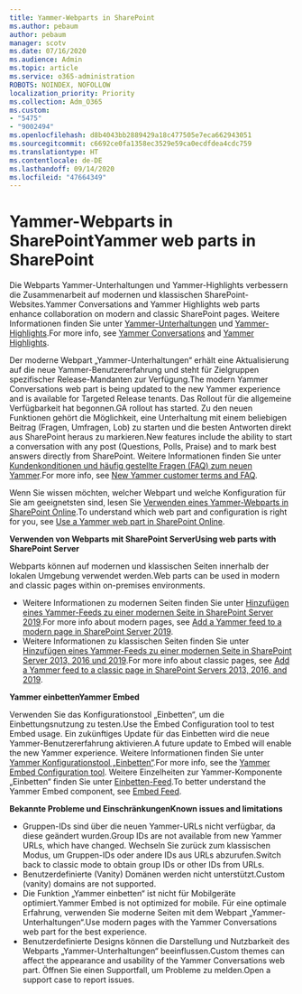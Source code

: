 ```yaml
---
title: Yammer-Webparts in SharePoint
ms.author: pebaum
author: pebaum
manager: scotv
ms.date: 07/16/2020
ms.audience: Admin
ms.topic: article
ms.service: o365-administration
ROBOTS: NOINDEX, NOFOLLOW
localization_priority: Priority
ms.collection: Adm_O365
ms.custom:
- "5475"
- "9002494"
ms.openlocfilehash: d8b4043bb2889429a18c477505e7eca662943051
ms.sourcegitcommit: c6692ce0fa1358ec3529e59ca0ecdfdea4cdc759
ms.translationtype: HT
ms.contentlocale: de-DE
ms.lasthandoff: 09/14/2020
ms.locfileid: "47664349"
---
```

# <a name="yammer-web-parts-in-sharepoint"></a><span data-ttu-id="ac6ab-102">Yammer-Webparts in SharePoint</span><span class="sxs-lookup"><span data-stu-id="ac6ab-102">Yammer web parts in SharePoint</span></span>

<span data-ttu-id="ac6ab-103">Die Webparts Yammer-Unterhaltungen und Yammer-Highlights verbessern die Zusammenarbeit auf modernen und klassischen SharePoint-Websites.</span><span class="sxs-lookup"><span data-stu-id="ac6ab-103">Yammer Conversations and Yammer Highlights web parts enhance collaboration on modern and classic SharePoint pages.</span></span> <span data-ttu-id="ac6ab-104">Weitere Informationen finden Sie unter [Yammer-Unterhaltungen](https://support.microsoft.com/office/use-a-yammer-web-part-in-sharepoint-online-a53cfa0c-3d09-42c8-a286-1038a81c59da#conversations) und [Yammer-Highlights](https://support.microsoft.com/office/use-a-yammer-web-part-in-sharepoint-online-a53cfa0c-3d09-42c8-a286-1038a81c59da#highlights).</span><span class="sxs-lookup"><span data-stu-id="ac6ab-104">For more info, see [Yammer Conversations](https://support.microsoft.com/office/use-a-yammer-web-part-in-sharepoint-online-a53cfa0c-3d09-42c8-a286-1038a81c59da#conversations)  and  [Yammer Highlights](https://support.microsoft.com/office/use-a-yammer-web-part-in-sharepoint-online-a53cfa0c-3d09-42c8-a286-1038a81c59da#highlights).</span></span>    

<span data-ttu-id="ac6ab-105">Der moderne Webpart „Yammer-Unterhaltungen“ erhält eine Aktualisierung auf die neue Yammer-Benutzererfahrung und steht für Zielgruppen spezifischer Release-Mandanten zur Verfügung.</span><span class="sxs-lookup"><span data-stu-id="ac6ab-105">The modern Yammer Conversations web part is being updated to the new Yammer experience and is available for Targeted Release tenants.</span></span> <span data-ttu-id="ac6ab-106">Das Rollout für die allgemeine Verfügbarkeit hat begonnen.</span><span class="sxs-lookup"><span data-stu-id="ac6ab-106">GA rollout has started.</span></span> <span data-ttu-id="ac6ab-107">Zu den neuen Funktionen gehört die Möglichkeit, eine Unterhaltung mit einem beliebigen Beitrag (Fragen, Umfragen, Lob) zu starten und die besten Antworten direkt aus SharePoint heraus zu markieren.</span><span class="sxs-lookup"><span data-stu-id="ac6ab-107">New features include the ability to start a conversation with any post (Questions, Polls, Praise) and to mark best answers directly from SharePoint.</span></span> <span data-ttu-id="ac6ab-108">Weitere Informationen finden Sie unter [Kundenkonditionen und häufig gestellte Fragen (FAQ) zum neuen Yammer](https://docs.microsoft.com/yammer/get-started-with-yammer/newyammer-faq).</span><span class="sxs-lookup"><span data-stu-id="ac6ab-108">For more info, see [New Yammer customer terms and FAQ](https://docs.microsoft.com/yammer/get-started-with-yammer/newyammer-faq).</span></span>

 <span data-ttu-id="ac6ab-109">Wenn Sie wissen möchten, welcher Webpart und welche Konfiguration für Sie am geeignetsten sind, lesen Sie [Verwenden eines Yammer-Webparts in SharePoint Online](https://support.microsoft.com/office/use-a-yammer-web-part-in-sharepoint-online-a53cfa0c-3d09-42c8-a286-1038a81c59da).</span><span class="sxs-lookup"><span data-stu-id="ac6ab-109">To understand which web part and configuration is right for you, see [Use a Yammer web part in SharePoint Online](https://support.microsoft.com/office/use-a-yammer-web-part-in-sharepoint-online-a53cfa0c-3d09-42c8-a286-1038a81c59da).</span></span>  

<span data-ttu-id="ac6ab-110">**Verwenden von Webparts mit SharePoint Server**</span><span class="sxs-lookup"><span data-stu-id="ac6ab-110">**Using web parts with SharePoint Server**</span></span>  

<span data-ttu-id="ac6ab-111">Webparts können auf modernen und klassischen Seiten innerhalb der lokalen Umgebung verwendet werden.</span><span class="sxs-lookup"><span data-stu-id="ac6ab-111">Web parts can be used in modern and classic pages within on-premises environments.</span></span>

- <span data-ttu-id="ac6ab-112">Weitere Informationen zu modernen Seiten finden Sie unter [Hinzufügen eines Yammer-Feeds zu einer modernen Seite in SharePoint Server 2019](https://docs.microsoft.com/yammer/integrate-yammer-with-other-apps/embed-a-feed-into-a-sharepoint-site#add-a-yammer-feed-to-a-modern-page-in-sharepoint-server-2019).</span><span class="sxs-lookup"><span data-stu-id="ac6ab-112">For more info about modern pages, see [Add a Yammer feed to a modern page in SharePoint Server 2019](https://docs.microsoft.com/yammer/integrate-yammer-with-other-apps/embed-a-feed-into-a-sharepoint-site#add-a-yammer-feed-to-a-modern-page-in-sharepoint-server-2019).</span></span> 
- <span data-ttu-id="ac6ab-113">Weitere Informationen zu klassischen Seiten finden Sie unter [Hinzufügen eines Yammer-Feeds zu einer modernen Seite in SharePoint Server 2013, 2016 und 2019](https://docs.microsoft.com/yammer/integrate-yammer-with-other-apps/embed-a-feed-into-a-sharepoint-site#add-a-yammer-feed-to-a-classic-page-in-sharepoint-servers-2013-2016-and-2019).</span><span class="sxs-lookup"><span data-stu-id="ac6ab-113">For more info about classic pages, see [Add a Yammer feed to a classic page in SharePoint Servers 2013, 2016, and 2019](https://docs.microsoft.com/yammer/integrate-yammer-with-other-apps/embed-a-feed-into-a-sharepoint-site#add-a-yammer-feed-to-a-classic-page-in-sharepoint-servers-2013-2016-and-2019).</span></span>

<span data-ttu-id="ac6ab-114">**Yammer einbetten**</span><span class="sxs-lookup"><span data-stu-id="ac6ab-114">**Yammer Embed**</span></span>  

<span data-ttu-id="ac6ab-115">Verwenden Sie das Konfigurationstool „Einbetten“, um die Einbettungsnutzung zu testen.</span><span class="sxs-lookup"><span data-stu-id="ac6ab-115">Use the Embed Configuration tool to test Embed usage.</span></span> <span data-ttu-id="ac6ab-116">Ein zukünftiges Update für das Einbetten wird die neue Yammer-Benutzererfahrung aktivieren.</span><span class="sxs-lookup"><span data-stu-id="ac6ab-116">A future update to Embed will enable the new Yammer experience.</span></span> <span data-ttu-id="ac6ab-117">Weitere Informationen finden Sie unter [Yammer Konfigurationstool „Einbetten“](https://aka.ms/YammerEmbedConfigureTool).</span><span class="sxs-lookup"><span data-stu-id="ac6ab-117">For more info, see the [Yammer Embed Configuration tool](https://aka.ms/YammerEmbedConfigureTool).</span></span> <span data-ttu-id="ac6ab-118">Weitere Einzelheiten zur Yammer-Komponente „Einbetten“ finden Sie unter [Einbetten-Feed](https://aka.ms/YammerDevDocs).</span><span class="sxs-lookup"><span data-stu-id="ac6ab-118">To better understand the Yammer Embed component, see [Embed Feed](https://aka.ms/YammerDevDocs).</span></span>

<span data-ttu-id="ac6ab-119">**Bekannte Probleme und Einschränkungen**</span><span class="sxs-lookup"><span data-stu-id="ac6ab-119">**Known issues and limitations**</span></span>

- <span data-ttu-id="ac6ab-120">Gruppen-IDs sind über die neuen Yammer-URLs nicht verfügbar, da diese geändert wurden.</span><span class="sxs-lookup"><span data-stu-id="ac6ab-120">Group IDs are not available from new Yammer URLs, which have changed.</span></span> <span data-ttu-id="ac6ab-121">Wechseln Sie zurück zum klassischen Modus, um Gruppen-IDs oder andere IDs aus URLs abzurufen.</span><span class="sxs-lookup"><span data-stu-id="ac6ab-121">Switch back to classic mode to obtain group IDs or other IDs from URLs.</span></span>
- <span data-ttu-id="ac6ab-122">Benutzerdefinierte (Vanity) Domänen werden nicht unterstützt.</span><span class="sxs-lookup"><span data-stu-id="ac6ab-122">Custom (vanity) domains are not supported.</span></span>
- <span data-ttu-id="ac6ab-123">Die Funktion „Yammer einbetten“ ist nicht für Mobilgeräte optimiert.</span><span class="sxs-lookup"><span data-stu-id="ac6ab-123">Yammer Embed is not optimized for mobile.</span></span> <span data-ttu-id="ac6ab-124">Für eine optimale Erfahrung, verwenden Sie moderne Seiten mit dem Webpart „Yammer-Unterhaltungen“.</span><span class="sxs-lookup"><span data-stu-id="ac6ab-124">Use modern pages with the Yammer Conversations web part for the best experience.</span></span>
- <span data-ttu-id="ac6ab-125">Benutzerdefinierte Designs können die Darstellung und Nutzbarkeit des Webparts „Yammer-Unterhaltungen“ beeinflussen.</span><span class="sxs-lookup"><span data-stu-id="ac6ab-125">Custom themes can affect the appearance and usability of the Yammer Conversations web part.</span></span> <span data-ttu-id="ac6ab-126">Öffnen Sie einen Supportfall, um Probleme zu melden.</span><span class="sxs-lookup"><span data-stu-id="ac6ab-126">Open a support case to report issues.</span></span>